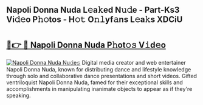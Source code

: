 ## Napoli Donna Nuda L𝚎a𝚔ed N𝚞𝚍e - Part-Ks3 Vi𝚍𝚎o P𝚑𝚘tos - H𝚘𝚝 O𝚗𝚕yf𝚊ns L𝚎a𝚔s XDCiU

# <h2><a href="http://kf2c9um.oniu.top/?m=Napoli+Donna+Nuda">🔗👉 🔴 Napoli Donna Nuda P𝚑ot𝚘𝚜 V𝚒d𝚎o</a></h2>

[![Napoli Donna Nuda Nu𝚍e𝚜](https://i.imgur.com/0qMVB7G.gif)](http://kf2c9um.oniu.top/?m=Napoli+Donna+Nuda)
Digital media creator and web entertainer Napoli Donna Nuda, known for distributing dance and lifestyle knowledge through solo and collaborative dance presentations and short videos. Gifted ventriloquist Napoli Donna Nuda, famed for their exceptional skills and accomplishments in manipulating inanimate objects to appear as if they're speaking.  
